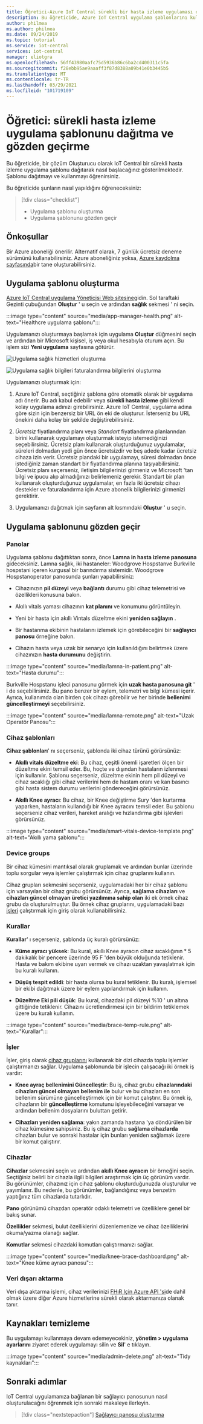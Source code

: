 ```yaml
---
title: Öğretici-Azure IoT Central sürekli bir hasta izleme uygulaması oluşturma | Microsoft Docs
description: Bu öğreticide, Azure IoT Central uygulama şablonlarını kullanarak sürekli bir hasta izleme uygulaması oluşturmayı öğreneceksiniz.
author: philmea
ms.author: philmea
ms.date: 09/24/2019
ms.topic: tutorial
ms.service: iot-central
services: iot-central
manager: eliotgra
ms.openlocfilehash: 56ff43980aafc75d5936b86c6ba2cd400311c5fa
ms.sourcegitcommit: f28ebb95ae9aaaff3f87d8388a09b41e0b3445b5
ms.translationtype: MT
ms.contentlocale: tr-TR
ms.lasthandoff: 03/29/2021
ms.locfileid: "101719109"
---
```

# <a name="tutorial-deploy-and-walkthrough-a-continuous-patient-monitoring-app-template"></a>Öğretici: sürekli hasta izleme uygulama şablonunu dağıtma ve gözden geçirme

Bu öğreticide, bir çözüm Oluşturucu olarak IoT Central bir sürekli hasta izleme uygulama şablonu dağıtarak nasıl başlacağınız gösterilmektedir. Şablonu dağıtmayı ve kullanmayı öğrenirsiniz.

Bu öğreticide şunların nasıl yapıldığını öğreneceksiniz:

> [!div class="checklist"]
> * Uygulama şablonu oluşturma
> * Uygulama şablonunu gözden geçir

## <a name="prerequisites"></a>Önkoşullar

Bir Azure aboneliği önerilir. Alternatif olarak, 7 günlük ücretsiz deneme sürümünü kullanabilirsiniz. Azure aboneliğiniz yoksa, [Azure kaydolma sayfasında](https://aka.ms/createazuresubscription)bir tane oluşturabilirsiniz.

## <a name="create-an-application-template"></a>Uygulama şablonu oluşturma

[Azure IoT Central uygulama Yöneticisi Web sitesine](https://apps.azureiotcentral.com/)gidin. Sol taraftaki Gezinti çubuğundan **Oluştur** ' u seçin ve ardından **sağlık** sekmesi ' ni seçin.

:::image type="content" source="media/app-manager-health.png" alt-text="Healthcre uygulama şablonu":::

Uygulamanızı oluşturmaya başlamak için uygulama **Oluştur** düğmesini seçin ve ardından bir Microsoft kişisel, iş veya okul hesabıyla oturum açın. Bu işlem sizi **Yeni uygulama** sayfasına götürür.

![Uygulama sağlık hizmetleri oluşturma](media/app-manager-health-create.png)

![Uygulama sağlık bilgileri faturalandırma bilgilerini oluşturma](media/app-manager-health-create-billinginfo.png)

Uygulamanızı oluşturmak için:

1. Azure IoT Central, seçtiğiniz şablona göre otomatik olarak bir uygulama adı önerir. Bu adı kabul edebilir veya **sürekli hasta izleme** gibi kendi kolay uygulama adınızı girebilirsiniz. Azure IoT Central, uygulama adına göre sizin için benzersiz bir URL ön eki de oluşturur. İsterseniz bu URL önekini daha kolay bir şekilde değiştirebilirsiniz.

2. *Ücretsiz* fiyatlandırma planı veya *Standart* fiyatlandırma planlarından birini kullanarak uygulamayı oluşturmak isteyip istemediğinizi seçebilirsiniz. Ücretsiz planı kullanarak oluşturduğunuz uygulamalar, süreleri dolmadan yedi gün önce ücretsizdir ve beş adede kadar ücretsiz cihaza izin verir. Ücretsiz plandaki bir uygulamayı, süresi dolmadan önce istediğiniz zaman standart bir fiyatlandırma planına taşıyabilirsiniz. Ücretsiz planı seçerseniz, iletişim bilgilerinizi girmeniz ve Microsoft 'tan bilgi ve ipucu alıp almadığınızı belirlemeniz gerekir. Standart bir plan kullanarak oluşturduğunuz uygulamalar, en fazla iki ücretsiz cihazı destekler ve faturalandırma için Azure abonelik bilgilerinizi girmenizi gerektirir.

3. Uygulamanızı dağıtmak için sayfanın alt kısmındaki **Oluştur** ' u seçin.

## <a name="walk-through-the-application-template"></a>Uygulama şablonunu gözden geçir

### <a name="dashboards"></a>Panolar

Uygulama şablonu dağıttıktan sonra, önce **Lamna in hasta izleme panosuna** gideceksiniz. Lamna sağlık, iki hastaneler: Woodgrove Hospstanve Burkville hospstani içeren kurgusal bir barındırma sistemidir. Woodgrove Hospstanoperator panosunda şunları yapabilirsiniz:

* Cihazınızın **pil düzeyi** veya **bağlantı** durumu gibi cihaz telemetrisi ve özellikleri konusuna bakın.

* Akıllı vitals yaması cihazının **kat planını** ve konumunu görüntüleyin.

* Yeni bir hasta için akıllı Vintals düzeltme ekini **yeniden sağlayın** .

* Bir hastanma ekibinin hastalarını izlemek için görebileceğini bir **sağlayıcı panosu** örneğine bakın.

* Cihazın hasta veya uzak bir senaryo için kullanıldığını belirtmek üzere cihazınızın **hasta durumunu** değiştirin.

:::image type="content" source="media/lamna-in-patient.png" alt-text="Hasta durumu":::

Burkville Hospstanu işleci panosunu görmek için **uzak hasta panosuna git** ' i de seçebilirsiniz. Bu pano benzer bir eylem, telemetri ve bilgi kümesi içerir. Ayrıca, kullanımda olan birden çok cihazı görebilir ve her birinde **bellenimi güncelleştirmeyi** seçebilirsiniz.

:::image type="content" source="media/lamna-remote.png" alt-text="Uzak Operatör Panosu":::

### <a name="device-templates"></a>Cihaz şablonları

**Cihaz şablonları**' nı seçerseniz, şablonda iki cihaz türünü görürsünüz:

* **Akıllı vitals düzeltme eki**: Bu cihaz, çeşitli önemli işaretleri ölçen bir düzeltme ekini temsil eder. Bu, hoçte ve dışından hastaların izlenmesi için kullanılır. Şablonu seçerseniz, düzeltme ekinin hem pil düzeyi ve cihaz sıcaklığı gibi cihaz verilerini hem de hastam oranı ve kan basıncı gibi hasta sistem durumu verilerini göndereceğini görürsünüz.

* **Akıllı Knee ayracı**: Bu cihaz, bir Knee değiştirme Sury 'den kurtarma yaparken, hastaların kullandığı bir Knee ayracını temsil eder. Bu şablonu seçerseniz cihaz verileri, hareket aralığı ve hızlandırma gibi işlevleri görürsünüz.

:::image type="content" source="media/smart-vitals-device-template.png" alt-text="Akıllı yama şablonu":::

### <a name="device-groups"></a>Device groups

Bir cihaz kümesini mantıksal olarak gruplamak ve ardından bunlar üzerinde toplu sorgular veya işlemler çalıştırmak için cihaz gruplarını kullanın.

Cihaz grupları sekmesini seçerseniz, uygulamadaki her bir cihaz şablonu için varsayılan bir cihaz grubu görürsünüz. Ayrıca, **sağlama cihazları** ve **cihazları güncel olmayan üretici yazılımına sahip olan** iki ek örnek cihaz grubu da oluşturulmuştur. Bu örnek cihaz gruplarını, uygulamadaki bazı [işleri](#jobs) çalıştırmak için giriş olarak kullanabilirsiniz.

### <a name="rules"></a>Kurallar

**Kurallar**' ı seçerseniz, şablonda üç kuralı görürsünüz:

* **Küme ayracı yüksek**: Bu kural, akıllı Knee ayracın cihaz sıcaklığının &deg; 5 dakikalık bir pencere üzerinde 95 F 'den büyük olduğunda tetiklenir. Hasta ve bakım ekibine uyarı vermek ve cihazı uzaktan yavaşlatmak için bu kuralı kullanın.

* **Düşüş tespit edildi**: bir hasta olursa bu kural tetiklenir. Bu kuralı, işlemsel bir ekibi dağıtmak üzere bir eylem yapılandırmak için kullanın.

* **Düzeltme Eki pili düşük**: Bu kural, cihazdaki pil düzeyi %10 ' un altına gittiğinde tetiklenir. Cihazını ücretlendirmesi için bir bildirim tetiklemek üzere bu kuralı kullanın.

:::image type="content" source="media/brace-temp-rule.png" alt-text="Kurallar":::

### <a name="jobs"></a>İşler

İşler, giriş olarak [cihaz gruplarını](#device-groups) kullanarak bir dizi cihazda toplu işlemler çalıştırmanızı sağlar. Uygulama şablonunda bir işlecin çalışacağı iki örnek iş vardır:

* **Knee ayraç bellenimini Güncelleştir**: Bu iş, cihaz grubu **cihazlarındaki cihazları güncel olmayan bellenim ile** bulur ve bu cihazları en son bellenim sürümüne güncelleştirmek için bir komut çalıştırır. Bu örnek iş, cihazların bir **güncelleştirme** komutunu işleyebileceğini varsayar ve ardından bellenim dosyalarını buluttan getirir.  

* **Cihazları yeniden sağlama**: yakın zamanda hastana 'ya döndürülen bir cihaz kümesine sahipsiniz. Bu iş cihaz grubu **sağlama cihazlarda** cihazları bulur ve sonraki hastalar için bunları yeniden sağlamak üzere bir komut çalıştırır.

### <a name="devices"></a>Cihazlar

**Cihazlar** sekmesini seçin ve ardından **akıllı Knee ayracın** bir örneğini seçin. Seçtiğiniz belirli bir cihazla ilgili bilgileri araştırmak için üç görünüm vardır. Bu görünümler, cihazınız için cihaz şablonu oluşturduğunuzda oluşturulur ve yayımlanır. Bu nedenle, bu görünümler, bağlandığınız veya benzetim yaptığınız tüm cihazlarda tutarlıdır.

**Pano** görünümü cihazdan operatör odaklı telemetri ve özelliklere genel bir bakış sunar.

**Özellikler** sekmesi, bulut özelliklerini düzenlemenize ve cihaz özelliklerini okuma/yazma olanağı sağlar.

**Komutlar** sekmesi cihazdaki komutları çalıştırmanızı sağlar.

:::image type="content" source="media/knee-brace-dashboard.png" alt-text="Knee küme ayracı panosu":::

### <a name="data-export"></a>Veri dışarı aktarma

Veri dışa aktarma işlemi, cihaz verilerinizi [FHıR Için Azure API 'si](concept-continuous-patient-monitoring-architecture.md#export-to-azure-api-for-fhir)de dahil olmak üzere diğer Azure hizmetlerine sürekli olarak aktarmanıza olanak tanır.

## <a name="clean-up-resources"></a>Kaynakları temizleme

Bu uygulamayı kullanmaya devam edemeyecekiniz, **yönetim > uygulama ayarlarını** ziyaret ederek uygulamayı silin ve **Sil**' e tıklayın.

:::image type="content" source="media/admin-delete.png" alt-text="Tidy kaynakları":::

## <a name="next-steps"></a>Sonraki adımlar

IoT Central uygulamanıza bağlanan bir sağlayıcı panosunun nasıl oluşturulacağını öğrenmek için sonraki makaleye ilerleyin.

> [!div class="nextstepaction"]
> [Sağlayıcı panosu oluşturma](tutorial-health-data-triage.md)